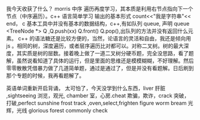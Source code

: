 我今天收获了什么？
morris 中序 遍历再度学习，其本质是利用右节点指向下一个节点（中序遍历）。c++ 语言简单学习
输出的基本形式 count<<"我是字符串"<< end， c 基本工具中并没有基本的数据结构，c++,有如队列
queue, 声明 queue <TreeNode \*> Q ,Q.push(xx) Q.front() Q.pop(),出队列的方法并没有返回什么元素。
c++ 的语法糖还是比较方便的，当然，论语言的灵活和自由，我还是倾向用 js 。相同的树，深度遍历，或者层序遍历比对都可以。对称二叉树。树的最大深度，其实质是树的层数。接着晚上做了一道二叉树分硬币题，完全没思路，看了题解，虽然说看知道了具体的运行，但是里面的思维还是模模糊糊，不好理解。然后零零散散凭借暴力做了几道简单题，通过是通过了，但是并没有看题解。日后刷到那个专题的时候，我再看题解了。

英语单词重新开启背诵，
太可怕了，今天没学到什么东西，liver 肝脏 ,sightseeing 浏览，观光, chamber 室，心房.cheat
欺骗，欺诈，crack 突破，打破,perfect sunshine frost track ,oven,select,frighten figure
worm bream 光辉，光线 glorious forest commonly check
